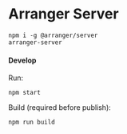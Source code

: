 # Arranger Server

```
npm i -g @arranger/server
arranger-server
```

#### Develop

Run:

```
npm start
```

Build (required before publish):

```
npm run build
```
